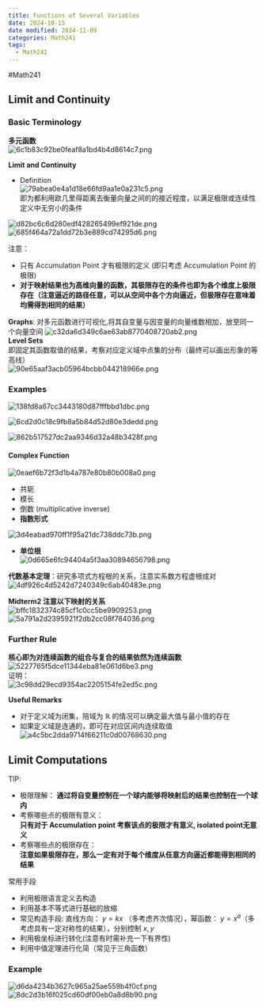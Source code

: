 ```yaml
---
title: Functions of Several Variables
date: 2024-10-15
date modified: 2024-11-09
categories: Math241
tags:
  - Math241
---
```

#Math241 

## Limit and Continuity

### Basic Terminology

**多元函数**  
![6c1b83c92be0feaf8a1bd4b4d8614c7.png](https://s2.loli.net/2024/10/16/rndhN4jUc2sg5IW.png)

**Limit and Continuity**
- Definition  
![79abea0e4a1d18e66fd9aa1e0a231c5.png](https://s2.loli.net/2024/10/16/97canGBwSvqYixH.png)  
即为都利用欧几里得距离去衡量向量之间的的接近程度，以满足极限或连续性定义中无穷小的条件

![d82bc6c6d280edf428265499ef921de.png](https://s2.loli.net/2024/10/16/wqE9W2TSKMVzOeB.png)  
![685f464a72a1dd72b3e889cd74295d6.png](https://s2.loli.net/2024/10/16/isE97yFQ4VHzPT5.png)

注意：
- 只有 Accumulation Point 才有极限的定义 (即只考虑 Accumulation Point 的极限)
- **对于映射结果也为高维向量的函数，其极限存在的条件也即为各个维度上极限存在（注意逼近的路径任意，可以从空间中各个方向逼近，但极限存在意味着均需得到相同的结果）**

**Graphs**: 对多元函数进行可视化,将其自变量与因变量的向量维数相加，放至同一个向量空间
![c32da6d349c6ae63ab8770408720ab2.png](https://s2.loli.net/2024/10/16/cUjDMOkJXlo3dus.png)  
**Level Sets**  
即固定其函数取值的结果，考察对应定义域中点集的分布（最终可以画出形象的等高线）  
![90e65aaf3acb05964bcbb044218966e.png](https://s2.loli.net/2024/10/16/ptJC5mAMojH1azQ.png)

### Examples

![138fd8a67cc3443180d87fffbbd1dbc.png](https://s2.loli.net/2024/10/16/Dcom4ejPzvNY5TU.png)

![6cd2d0c18c9fb8a5b84d52d80e3dedd.png](https://s2.loli.net/2024/10/16/DOQaJg2NqfrA9ws.png)

![862b517527dc2aa9346d32a48b3428f.png](https://s2.loli.net/2024/10/16/gexqS7vNZLmwuTK.png)

#### Complex Function

![0eaef6b72f3d1b4a787e80b80b008a0.png](https://s2.loli.net/2024/10/16/FHISXqJrgB23L5G.png)
- 共轭
- 模长
- 倒数 (multiplicative inverse)
- **指数形式**

![3d4eabad970ff1f95a21dc738ddc73b.png](https://s2.loli.net/2024/10/16/1EbOyCg6i8h4IFV.png)
- **单位根**  
![0d665e6fc94404a5f3aa30894656798.png](https://s2.loli.net/2024/10/16/ZNxnCWO2vfVRLyM.png)

**代数基本定理**：研究多项式方程根的关系，注意实系数方程虚根成对  
![4df926c4d5242d7240349c6ab40483e.png](https://s2.loli.net/2024/10/22/j1KSxs2ucbPYvhX.png)



**Midterm2 注意以下映射的关系**  
![bffc1832374c85cf1c0cc5be9909253.png](https://s2.loli.net/2024/10/16/prK1IxSZE754zGM.png)  
![5a791a2d2395921f2db2cc08f784036.png](https://s2.loli.net/2024/10/22/ecQ4Aa5b1vBoUJT.png)

### Further Rule

**核心即为对连续函数的组合与复合的结果依然为连续函数**  
![5227765f5dce11344eba81e061d6be3.png](https://s2.loli.net/2024/10/16/kFP1zeJLBgqj9ip.png)  
证明：  
![3c98dd29ecd9354ac2205154fe2ed5c.png](https://s2.loli.net/2024/10/22/gBPklAeKjpTfDzv.png)

**Useful Remarks**
 - 对于定义域为闭集，陪域为 $\mathbb{R}$ 的情况可以确定最大值与最小值的存在
 - 如果定义域是连通的，即可在对应区间内连续取值  
![a4c5bc2dda9714f66211c0d00768630.png](https://s2.loli.net/2024/10/22/NdgQ9cDe8rXIMiP.png)

## Limit Computations

TIP:
- 极限理解：
**通过将自变量控制在一个球内能够将映射后的结果也控制在一个球内**
- 考察哪些点的极限有意义：  
**只有对于 Accumulation point 考察该点的极限才有意义, isolated point无意义**
- 考察哪些点的极限存在：  
**注意如果极限存在，那么一定有对于每个维度从任意方向逼近都能得到相同的结果**

常用手段
- 利用极限语言定义去构造
- 利用基本不等式进行基础的放缩
- 常见构造手段:
直线方向： $y=kx$ （多考虑齐次情况），幂函数： $y=x^{a}$（多考虑具有一定对称性的结果），分别控制 $x,y$
- 利用极坐标进行转化(注意有时需补充一下有界性)
- 利用中值定理进行化简（常见于三角函数）

### Example

![d6da4234b3627c965a25ae559b4f0cf.png](https://s2.loli.net/2024/10/22/agBYr4NetkDJKTx.png)  
![8dc2d3b16f025cd60df00eb0a8d8b90.png](https://s2.loli.net/2024/10/22/L1yMdjGeHIEtknf.png)
